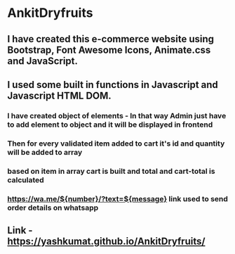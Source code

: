 # AnkitDryfruits

## I have created this e-commerce website using Bootstrap, Font Awesome Icons, Animate.css and JavaScript.
## I used some built in functions in Javascript and Javascript HTML DOM.

### I have created object of elements - In that way Admin just have to add element to object and it will be displayed in frontend
### Then for every validated item added to cart it's id and quantity will be added to array
### based on item in array cart is built and total and cart-total is calculated
### https://wa.me/${number}/?text=${message} link used to send order details on whatsapp

## Link - https://yashkumat.github.io/AnkitDryfruits/

